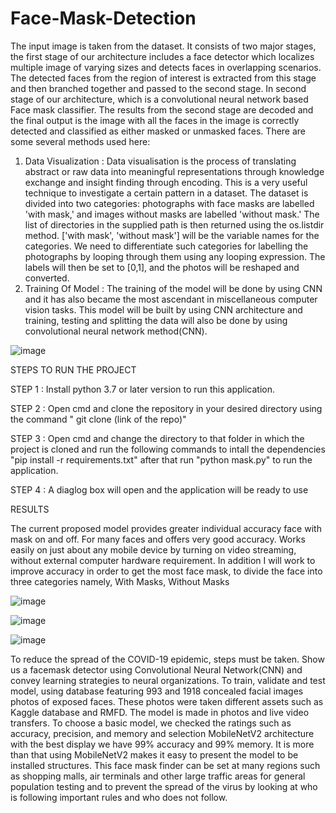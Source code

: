 # Face-Mask-Detection

The input image is taken from the dataset. It consists of two major stages, the first stage of our architecture includes a face detector which localizes multiple image of varying sizes and detects faces in overlapping scenarios.
The detected faces from the region of interest is extracted from this stage and then branched together and passed to the second stage.
In second stage of our architecture, which is a convolutional neural network based Face mask classifier. The results from the second stage are decoded and the final output is the image with all the faces in the image is correctly detected and classified as either masked or unmasked faces.
There are some several methods used here:
1. Data Visualization : Data visualisation is the process of translating abstract or raw data into meaningful representations through knowledge exchange and insight finding through encoding. This is a very useful technique to investigate a certain pattern in a dataset.
The dataset is divided into two categories: photographs with face masks are labelled 'with mask,' and images without masks are labelled 'without mask.' The list of directories in the supplied path is then returned using the os.listdir method. ['with mask', 'without mask'] will be the variable names for the categories.
We need to differentiate such categories for labelling the photographs by looping through them using any looping expression. The labels will then be set to [0,1], and the photos will be reshaped and converted.
2. Training Of Model : The training of the model will be done by using CNN and it has also became the most ascendant in miscellaneous computer vision tasks.
This model will be built by using CNN architecture and training, testing and splitting the data will also be done by using convolutional neural network method(CNN).



![image](https://user-images.githubusercontent.com/91552411/180310119-a9f3706c-73f4-4737-9aeb-7864a41a0776.png)



STEPS TO RUN THE PROJECT

STEP 1 : Install python 3.7 or later version to run this application.

STEP 2 : Open cmd and clone the repository in your desired directory using the command " git clone (link of the repo)"

STEP 3 : Open cmd and change the directory to that folder in which the project is cloned and run the following commands to intall the dependencies "pip install -r              requirements.txt" after that run "python mask.py" to run the application.

STEP 4 : A diaglog box will open and the application will be ready to use





RESULTS 


The current proposed model provides greater individual accuracy face with mask on and off. For many faces and offers very good accuracy. 
Works easily on just about any mobile device by turning on video streaming, without external computer hardware requirement. 
In addition I will work to improve accuracy in order to get the most face mask, to divide the face into three categories namely, With Masks, Without Masks


![image](https://user-images.githubusercontent.com/91552411/180310602-6793dd43-32e6-47e1-b4b1-a5881d98613f.png)


![image](https://user-images.githubusercontent.com/91552411/180310737-143b9ba8-734c-4c4c-9d1b-37a0e33ebb22.png)

![image](https://user-images.githubusercontent.com/91552411/180310779-afd97697-41a4-4fd3-a0b3-9a3583b74e30.png)






To reduce the spread of the COVID-19 epidemic, steps must be taken. Show us a facemask detector using Convolutional Neural Network(CNN) and convey learning strategies to neural organizations. 
To train, validate and test model, using database featuring 993 and 1918 concealed facial images photos of exposed faces. These photos were taken different assets such as Kaggle database and RMFD. 
The model is made in photos and live video transfers. To choose a basic model, we checked the ratings such as accuracy, precision, and memory and selection MobileNetV2 architecture with the best display we have 99% accuracy and 99% memory. 
It is more than that using MobileNetV2 makes it easy to present the model to be installed structures. 
This face mask finder can be set at many regions such as shopping malls, air terminals and other large traffic areas for general population testing and to prevent 
the spread of the virus by looking at who is following important rules and who does not follow.


